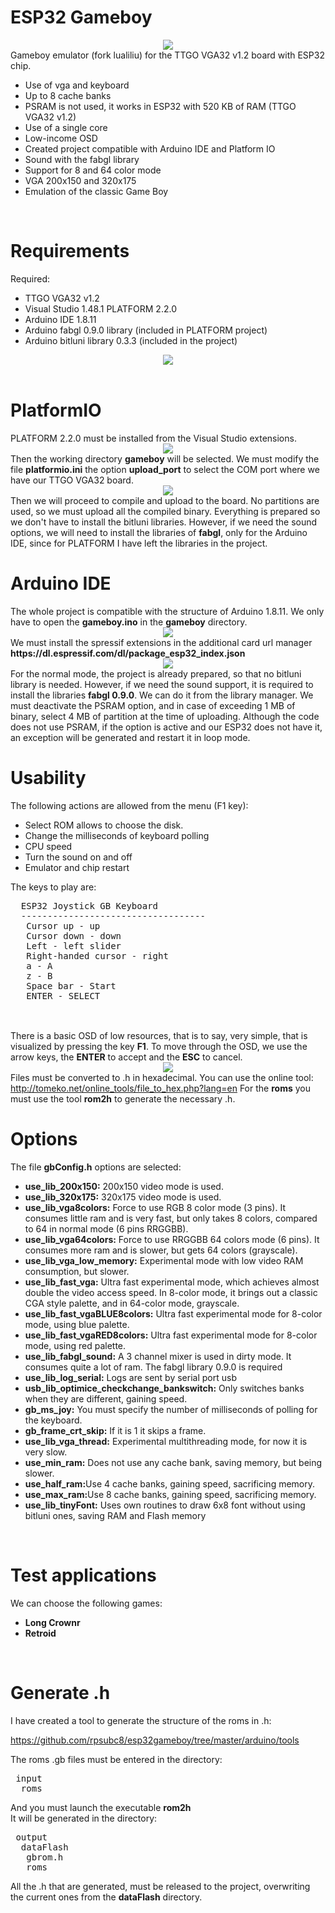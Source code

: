 # ESP32 Gameboy

<center><img src="https://github.com/rpsubc8/esp32gameboy/blob/master/preview/preview.gif"></center>
Gameboy emulator (fork lualiliu) for the TTGO VGA32 v1.2 board with ESP32 chip.
<ul> 
 <li>Use of vga and keyboard</li>
 <li>Up to 8 cache banks</li>
 <li>PSRAM is not used, it works in ESP32 with 520 KB of RAM (TTGO VGA32 v1.2)</li></li>
 <li>Use of a single core</li>
 <li>Low-income OSD</li>
 <li>Created project compatible with Arduino IDE and Platform IO</li>
 <li>Sound with the fabgl library</li>
 <li>Support for 8 and 64 color mode</li>
 <li>VGA 200x150 and 320x175</li>
 <li>Emulation of the classic Game Boy</li>
</ul>


<br>
<h1>Requirements</h1>
Required:
 <ul>
  <li>TTGO VGA32 v1.2</li>
  <li>Visual Studio 1.48.1 PLATFORM 2.2.0</li>
  <li>Arduino IDE 1.8.11</li>
  <li>Arduino fabgl 0.9.0 library (included in PLATFORM project)</li>
  <li>Arduino bitluni library 0.3.3 (included in the project)</li>
 </ul>
<center><img src='https://raw.githubusercontent.com/rpsubc8/esp32gameboy/master/preview/ttgovga32v12.jpg'></center> 
<br>


<h1>PlatformIO</h1>
PLATFORM 2.2.0 must be installed from the Visual Studio extensions.
<center><img src='https://raw.githubusercontent.com/rpsubc8/esp32gameboy/master/preview/previewPlatformIOinstall.gif'></center>
Then the working directory <b>gameboy</b> will be selected.
We must modify the file <b>platformio.ini</b> the option <b>upload_port</b> to select the COM port where we have our TTGO VGA32 board.
<center><img src='https://raw.githubusercontent.com/rpsubc8/esp32gameboy/master/preview/previewPlatformIO.gif'></center>
Then we will proceed to compile and upload to the board. No partitions are used, so we must upload all the compiled binary.
Everything is prepared so we don't have to install the bitluni libraries. However, if we need the sound options, we will need to install the libraries of <b>fabgl</b>, only for the Arduino IDE, since for PLATFORM I have left the libraries in the project.


<br>
<h1>Arduino IDE</h1>
The whole project is compatible with the structure of Arduino 1.8.11.
We only have to open the <b>gameboy.ino</b> in the <b>gameboy</b> directory.
<center><img src='https://raw.githubusercontent.com/rpsubc8/esp32gameboy/master/preview/previewArduinoIDEpreferences.gif'></center>
We must install the spressif extensions in the additional card url manager <b>https://dl.espressif.com/dl/package_esp32_index.json</b>
<center><img src='https://raw.githubusercontent.com/rpsubc8/esp32gameboy/master/preview/previewArduinoIDElibrary.gif'></center>
For the normal mode, the project is already prepared, so that no bitluni library is needed. However, if we need the sound support, it is required to install the libraries <b>fabgl 0.9.0</b>.
We can do it from the library manager.
We must deactivate the PSRAM option, and in case of exceeding 1 MB of binary, select 4 MB of partition at the time of uploading. Although the code does not use PSRAM, if the option is active and our ESP32 does not have it, an exception will be generated and restart it in loop mode.


<br>
<h1>Usability</h1>
The following actions are allowed from the menu (F1 key):
 <ul>  
  <li>Select ROM allows to choose the disk.</li>
  <li>Change the milliseconds of keyboard polling</li>
  <li>CPU speed</li>
  <li>Turn the sound on and off</li>
  <li>Emulator and chip restart</li>
 </ul>
 The keys to play are:
 <pre>
  ESP32 Joystick GB Keyboard
  -----------------------------------
   Cursor up - up
   Cursor down - down
   Left - left slider
   Right-handed cursor - right
   a - A
   z - B
   Space bar - Start
   ENTER - SELECT              
 </pre><br>
 There is a basic OSD of low resources, that is to say, very simple, that is visualized by pressing the key <b>F1</b>.
 To move through the OSD, we use the arrow keys, the <b>ENTER</b> to accept and the <b>ESC</b> to cancel.
 <center><img src='https://raw.githubusercontent.com/rpsubc8/esp32gameboy/master/preview/previewOSD.gif'></center>
 Files must be converted to .h in hexadecimal. You can use the online tool:<br>
 <a href='http://tomeko.net/online_tools/file_to_hex.php?lang=en'>http://tomeko.net/online_tools/file_to_hex.php?lang=en</a>
 For the <b>roms</b> you must use the tool <b>rom2h</b> to generate the necessary .h.
 
 
<br>
<h1>Options</h1>
The file <b>gbConfig.h</b> options are selected:
<ul>
 <li><b>use_lib_200x150:</b> 200x150 video mode is used.</li> 
 <li><b>use_lib_320x175:</b> 320x175 video mode is used.</li>
 <li><b>use_lib_vga8colors:</b> Force to use RGB 8 color mode (3 pins). It consumes little ram and is very fast, but only takes 8 colors, compared to 64 in normal mode (6 pins RRGGBB).</li>
 <li><b>use_lib_vga64colors:</b> Force to use RRGGBB 64 colors mode (6 pins). It consumes more ram and is slower, but gets 64 colors (grayscale).</li>
 <li><b>use_lib_vga_low_memory:</b> Experimental mode with low video RAM consumption, but slower.</li>
 <li><b>use_lib_fast_vga:</b> Ultra fast experimental mode, which achieves almost double the video access speed. In 8-color mode, it brings out a classic CGA style palette, and in 64-color mode, grayscale.</li>
 <li><b>use_lib_fast_vgaBLUE8colors:</b> Ultra fast experimental mode for 8-color mode, using blue palette.</li>
 <li><b>use_lib_fast_vgaRED8colors:</b> Ultra fast experimental mode for 8-color mode, using red palette.</li>
 <li><b>use_lib_fabgl_sound:</b> A 3 channel mixer is used in dirty mode. It consumes quite a lot of ram. The fabgl library 0.9.0 is required</li>
 <li><b>use_lib_log_serial:</b> Logs are sent by serial port usb</li>
 <li><b>usb_lib_optimice_checkchange_bankswitch:</b> Only switches banks when they are different, gaining speed.</li>
 <li><b>gb_ms_joy:</b> You must specify the number of milliseconds of polling for the keyboard.</li>
 <li><b>gb_frame_crt_skip:</b> If it is 1 it skips a frame.</li>
 <li><b>use_lib_vga_thread:</b> Experimental multithreading mode, for now it is very slow.</li>
 <li><b>use_min_ram:</b> Does not use any cache bank, saving memory, but being slower.</li>
 <li><b>use_half_ram:</b>Use 4 cache banks, gaining speed, sacrificing memory.</li>
 <li><b>use_max_ram:</b>Use 8 cache banks, gaining speed, sacrificing memory.</li>
 <li><b>use_lib_tinyFont:</b> Uses own routines to draw 6x8 font without using bitluni ones, saving RAM and Flash memory</li>
</ul>


<br>
<h1>Test applications</h1>
We can choose the following games:
<ul>
 <li><b>Long Crownr</b></li>
 <li><b>Retroid</b></li>
</ul>


<br>
<h1>Generate .h</h1>
I have created a tool to generate the structure of the roms in .h:

https://github.com/rpsubc8/esp32gameboy/tree/master/arduino/tools

The roms .gb files must be entered in the directory:
<pre>
 input
  roms  
</pre>
And you must launch the executable <b>rom2h</b>
</pre><br>
It will be generated in the directory:
<pre>
 output
  dataFlash
   gbrom.h
   roms
</pre>
All the .h that are generated, must be released to the project, overwriting the current ones from the <b>dataFlash</b> directory.
